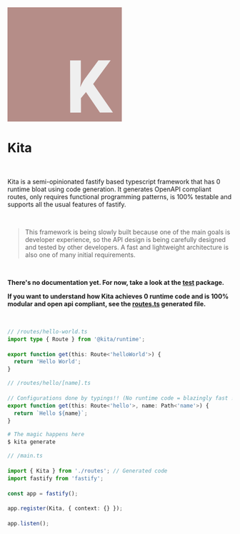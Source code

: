<a href="https://github.com/arthurfiorette/kita">
  <img src="./assets/kita.png" height="256">
</a>

<br />
 
<h1>Kita</h1>

<br />

Kita is a semi-opinionated fastify based typescript framework that has 0 runtime bloat
using code generation. It generates OpenAPI compliant routes, only requires functional
programming patterns, is 100% testable and supports all the usual features of fastify.

<br />

> This framework is being slowly built because one of the main goals is developer
> experience, so the API design is being carefully designed and tested by other
> developers. A fast and lightweight architecture is also one of many initial
> requirements.

<br />

**There's no documentation yet. For now, take a look at the [test](packages/test)
package.**

**If you want to understand how Kita achieves 0 runtime code and is 100% modular and open
api compliant, see the [routes.ts](packages/test/src/routes.ts) generated file.**

<br />

```ts
// /routes/hello-world.ts
import type { Route } from '@kita/runtime';

export function get(this: Route<'helloWorld'>) {
  return 'Hello World';
}
```

```ts
// /routes/hello/[name].ts

// Configurations done by typings!! (No runtime code = blazingly fast ⚡)
export function get(this: Route<'hello'>, name: Path<'name'>) {
  return `Hello ${name}`;
}
```

```sh
# The magic happens here
$ kita generate
```

```ts
// /main.ts

import { Kita } from './routes'; // Generated code
import fastify from 'fastify';

const app = fastify();

app.register(Kita, { context: {} });

app.listen();
```

<br />
